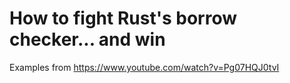 # How to fight Rust's borrow checker... and win

Examples from https://www.youtube.com/watch?v=Pg07HQJ0tvI